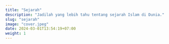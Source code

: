 ```yaml
---
title: "Sejarah"
description: "Jadilah yang lebih tahu tentang sejarah Islam di Dunia."
slug: "sejarah"
image: "cover.jpeg"
date: 2024-03-01T13:54:19+07:00
weight: 1
---
```

